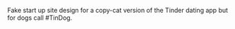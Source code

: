 Fake start up site design for a copy-cat version of the Tinder dating app but for dogs call #TinDog.
